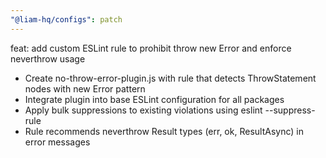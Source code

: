 ```yaml
---
"@liam-hq/configs": patch
---
```


feat: add custom ESLint rule to prohibit throw new Error and enforce neverthrow usage

- Create no-throw-error-plugin.js with rule that detects ThrowStatement nodes with new Error pattern
- Integrate plugin into base ESLint configuration for all packages
- Apply bulk suppressions to existing violations using eslint --suppress-rule
- Rule recommends neverthrow Result types (err, ok, ResultAsync) in error messages
